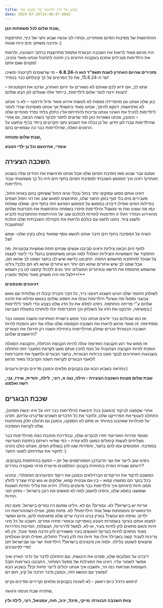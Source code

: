 ```yaml
---
title: שבוע של קיץ והרגשה של כמעט סוף
date: 2024-07-26T14:40:47.684Z
---
```

**שבת שלום לכל משפחות הגן,**

ההתרגשות של מסיבות הסיום מאחורינו, ונותרו לנו עכשיו שבוע וחצי של כיף, התרפקות והרבה משחקי מים ורוח שטות :)

היה מרגש מאוד לראות את השכבה הבוגרת אתמול מתרוצצת ברחבי השכונה, ולראות את הילדימות מובילים אתכם בעקבות החיצים בין תחנה לתחנה! אנחנו מאוד נהנינו, מקווים שגם אתם!

**מזכירים שהיום האחרון לשנת תשפ"ד הוא ה-6.8.24** – מי שרשומים לקייטנה ימשיכו עד ה-15.8.24, את כל הפרטים על כך קיבלתם כבר בנפרד!

שימו לב, אם ידוע לכם שאתם לא נשארים עד היום האחרון, עדכנו את הקפטניות – הצוות ירצה לומר שלום לילדימות, בייחוד אלה שעולים לגן הבא שלהם!

בגן שלנו אנחנו גם מהפרידה מנסות לא לעשות אירוע מאוד גדול ודרמטי – לא כי אנחנו לא מתרגשות. דווקא להיפך, אנחנו מאוד נרגשות! אך אנחנו מאמינות שכדי לעזור לילדימות להכיל את השינוי אנחנו צריכות להתייחס אליו כחלק בלתי נפרד מהחיים שלנו – וכמובן, אנחנו נשארות כאן למי שרוצים לחזור ולבקר בשנה הבאה, גם אחרי שהילדימות עברו לגן חדש. על כן נבלה את השבוע וחצי הקרובים ביחד בכיף ונתענג על הרגעים האלה, שהילדימות כבר כה עצמאיים בהם.

**שבת שלום ומנוחה,**

**עומרי, אחינועם וכל גן ילדי הטבע**

## **השכבה הצעירה**

אמנם עבר שבוע מאז מסיבת הסיום שלנו אבל אנחנו מרגישות את ההדים שלה בשבוע האחרון! ראינו איך המפגש השכבתי למסיבת הסיום בחוף הים היה כל כך משמעותי עבור הילדימות.

ראינו אותם ממש עסוקים יותר בחול ובכלי ארגז החול ששיחקו בהם בארגז החול, מעבירים מים בלי סוף בזמן החצר שלנו, מתרגשים לפגוש שוב את דגי הסול הצפים בפיילות המים ואפילו דיברנו במפגש על המפגש המרגש הזה בחוף הים. שאלנו שאלות כמו מה עשינו ואת מי פגשנו? והילדימות סיפרו בשמחה והתרגשות את הזכרונות שלהם מהאירוע הנהדר הזה! זו הזדמנות להודות לכולכם שוב על ההירתמות וההתנדבות להביא ולשנע ציוד. נהננו לחגוג עם כולכם ולראות את הקהילה השכבתית שלנו הולכת ומתעצבת!

השיח על המסיבה בחוף הים חיבר אותנו לנושא נוסף שמאוד בולט בקיץ שלנו- שמש וצל!

לחוף הים הבאנו ציליות וראינו סביבנו אנשים שנחים תחת שמשיות צבעוניות. מה התפקיד של השמשיות והציליות האלה? למה אנחנו משתמשים בהם? כדי ליצור לעצמו צל שנוכל להתחבא מהשמש החמה. התבוננו בדשא שיש לנו בחצר ושמנו לב שהוא חם, אבל שמנו לב שיש איזורים שהוא חם יותר ויש איזורים שהוא לא חם כלכך! גילינו שהשמש מחממת את הדשא ובאיזורים המוצלים יותר נעים ללכת! קיפצנו לנו בין השמש לצל וזה היה משחק מאוד מלמד ומעניין**!**

**דגיגונים ופונפונים**

לשולחן החומר שלנו הגיעו השבוע דגיגוני נייר, כל חבר וחברה קיבלו דג וצלוחית עם גואש צבעוני וספוג! מה עשינו? הילדימות טבלו את הספוג שלהם בגואש ומילאו את הדגיג שלהם ע״י מריחה והחתמה. ניסינו למלא את כל הדג שלנו בצבע וכדי לעזור לילדימות במשימה, הדבקנו את הדג על השולחן וכך החברימות יכלו להתרכז בפעולת הצביעה:)

אז כמו שכולכם כבר יודעים אנחנו כבר ממש בישורת האחרונה והשנה אוטוטו כבר מסתיימת. זה מאוד מרגש לראות את השכבה הקסומה שלנו עולה עוד רגע והופכת להיות השכבה הבוגרת! זוכרים שחלק מהילדימות בתחילת השנה רק תירגלו את הצעדים הראשונים שלהם? 

אז ממש עוד רגע הקבוצה האדומה עולה להיות הקבוצה הכחולה, והקבוצה הסגולה הופכת להיות הקבוצה הצהובה! על מנת להכין אותם מעט לקראת המעבר הזה התחלנו בשבועות האחרונים לבקר מעט בכיתות הבוגרות, בחצר הבוגרים ולחשוף את החברימות לאגף הבוגרים לקראת השנה הקרובה! מאוד מרגש!!

נתראה בשבוע הבא עם בקבוקים מלאים וכמובן סדינים נקיים ורעננים:)

**שבת שלום מצוות השכבה הצעירה - הילה, נגה א, רוני,  לילה, יהודית, שירז, גבי, דשה ואלמוג**

## **שכבת הבוגרים**

אחרי שקפצנו לביקור (כמעט) בכל היבשות (הילדימות כבר זיהו על איזו יבשת פסחנו), התחלנו לעטוף את הפרוייקט שלנו, ולחבר את כל הדברים השונים שדיברנו עליהם. חזרנו על פעילויות שאהבנו במיוחד או סתם לא הספקנו, וכמובן גם תרגלנו חלק מהתחנות שלנו לקראת המסיבה.

מטוסי וסירות האוריגמי חזרו לבקרים שלנו, ובהדרכת מחנכת כמה מהילדימות כבר מצליחים לעשות קיפולים כמעט ללא עזרה – כפי שודאי ראיתם בתחנת האוריגמי במסיבה. המטוסים עפו להם בחצר, והסירות שטו להן בשולחן המים, ואנחנו כולנו נהנינו לחקור את עמידותם לפגעי החצר :)

ניסינו שוב לייצר את עצי הדובדבן המפורסמים של יפן – הפעם בהחתמות בקבוקים. ידעתם שצורת הפרח בתחתית בקבוקי הפלסטים מייצרת פרחי סאקורה נהדרים?

המשכנו לרקוד את הריקודים הברזילאים וכמובן את ריקוד הפינגוינים הפופולרי, ונהנינו בכל בוקר חם ממשהו קפוא – בין אם אבטיח קפוא, שלוקים או גוש קרח שצריך לחלץ ממנו חיות (ראיתם איך הילדימות כבר מיומנים בזה?). זיהינו את צלילי החיות השונות שפגשנו במסע שלנו, וניסינו לחשוב למה לא פוגשים את רובן בישראל – מחוץ לגני החיות.

אריות יש בישראל? לא. ונמרים? גם לא. גילינו שפעם היו נמרים בישראל. פעם כמו הדינוזאורים והממותות שאל אחד הילדימות? לא. פחות מזמן. אפילו כשההורימות היו ילדים. ואיפה הם עכשיו? בארץ בנינו הרבה ערים שלא מתאימות להם, והיום אפשר למצוא אותם בעיקר בשמורות הטבע באפריקה ובאזורי מחיה אחרים. חשבנו על כל מיני חיות והאם מתאים להן לחיות בעיר, או לא. למשל לדרוריות, הצוצלות, המיינות והדררות מאוד מתאים לחיות בערים! האנשים בעיר משאירים להן הרבה מאוד אוכל, והן לא צריכות לעבוד קשה בשבילו! אילו עוד חיות נוח להן בעיר? חתולים, ואפילו תנים ועטלפים שיוצאים לשוטט בלילה. ולמה אין פינגוינים בישראל? הילדימות ישר ענו שבישראל חם מדי לפינגוינים!

דיברנו על הגלובוס שלנו, ספרנו את היבשות, וגם התחלנו לדבר על כדור הארץ ואיך אפשר לשמור עליו. ראינו את הפעילות של מפעל המחזור, התבוננו בערימות הזבל העצומות שנראות כמו הר, וחשבנו איך אנחנו יכולים לייצר פחות זבל? בשבוע הבא נמשיך עם הנושא הזה, וכמובן נדבר הרבה על קיץ, חום וים!

ניפגש כרגיל ביום ראשון - לא לשכוח בקבוקים מלאים וקרירים וסדינים נקיים!

שתהיה שבת נעימה ורגועה,

**צוות השכבה הבוגרת: מייקי, מיכל, יניב, חוה, עמנואל, רוני, לילה ולין**